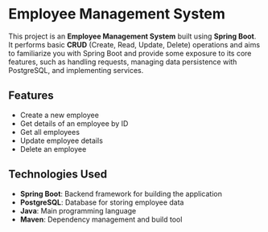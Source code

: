 # Employee Management System

This project is an **Employee Management System** built using **Spring Boot**. It performs basic **CRUD** (Create, Read, Update, Delete) operations and aims to familiarize you with Spring Boot and provide some exposure to its core features, such as handling requests, managing data persistence with PostgreSQL, and implementing services.

## Features
- Create a new employee
- Get details of an employee by ID
- Get all employees
- Update employee details
- Delete an employee

## Technologies Used
- **Spring Boot**: Backend framework for building the application
- **PostgreSQL**: Database for storing employee data
- **Java**: Main programming language
- **Maven**: Dependency management and build tool


